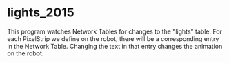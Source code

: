 # lights_2015

This program watches Network Tables for changes to the "lights" table.
For each PixelStrip we define on the robot, there will be a corresponding
entry in the Network Table.  Changing the text in that entry changes
the animation on the robot.


